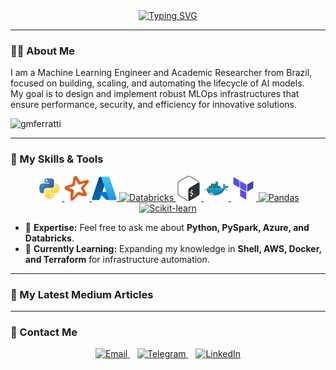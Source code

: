 <div align="center">
  <a href="https://git.io/typing-svg">
    <img src="https://readme-typing-svg.demolab.com?font=Fira+Code&weight=700&size=30&pause=1000&color=FFFFFF&center=true&vCenter=true&width=600&lines=Hi+%F0%9F%91%8B%2C+I'm+Gustavo+Ferratti;A+passionate+ML+Engineer;Focusing+on+MLOps+Solutions" 
         alt="Typing SVG" />
  </a>
</div>

---

### 👨‍💻 About Me

I am a Machine Learning Engineer and Academic Researcher from Brazil, focused on building, scaling, and automating the lifecycle of AI models.  
My goal is to design and implement robust MLOps infrastructures that ensure performance, security, and efficiency for innovative solutions.

<p align="left">
  <img src="https://komarev.com/ghpvc/?username=gmferratti&label=Profile%20Views&color=0e75b6&style=flat-square" alt="gmferratti" />
</p>

---

### 🚀 My Skills & Tools

<p align="center">
  <a href="https://www.python.org" target="_blank" rel="noreferrer">
    <img src="https://raw.githubusercontent.com/devicons/devicon/master/icons/python/python-original.svg" alt="Python" width="40" height="40"/>
  </a>
  <a href="https://spark.apache.org/" target="_blank" rel="noreferrer">
    <img src="https://raw.githubusercontent.com/devicons/devicon/master/icons/apachespark/apachespark-original.svg" alt="PySpark" width="40" height="40"/>
  </a>
  <a href="https://azure.microsoft.com/" target="_blank" rel="noreferrer">
    <img src="https://raw.githubusercontent.com/devicons/devicon/master/icons/azure/azure-original.svg" alt="Azure" width="40" height="40"/>
  </a>
  <a href="https://databricks.com/" target="_blank" rel="noreferrer">
    <img src="https://cdn.simpleicons.org/databricks/FF3621" alt="Databricks" width="40" height="40"/>
  </a>
  <a href="https://www.gnu.org/software/bash/" target="_blank" rel="noreferrer">
    <img src="https://raw.githubusercontent.com/devicons/devicon/master/icons/bash/bash-original.svg" alt="Shell/Bash" width="40" height="40"/>
  </a>
  <a href="https://www.docker.com/" target="_blank" rel="noreferrer">
    <img src="https://raw.githubusercontent.com/devicons/devicon/master/icons/docker/docker-original.svg" alt="Docker" width="40" height="40"/>
  </a>
  <a href="https://www.terraform.io/" target="_blank" rel="noreferrer">
    <img src="https://raw.githubusercontent.com/devicons/devicon/master/icons/terraform/terraform-original.svg" alt="Terraform" width="40" height="40"/>
  </a>
  <a href="https://pandas.pydata.org/" target="_blank" rel="noreferrer">
    <img src="https://cdn.simpleicons.org/pandas/00BFFF" alt="Pandas" width="40" height="40"/>
  </a>
  <a href="https://scikit-learn.org/" target="_blank" rel="noreferrer">
    <img src="https://cdn.simpleicons.org/scikitlearn/F7931E" alt="Scikit-learn" width="40" height="40"/>
  </a>
</p>

- 💬 **Expertise:** Feel free to ask me about **Python, PySpark, Azure, and Databricks**.  
- 🌱 **Currently Learning:** Expanding my knowledge in **Shell, AWS, Docker, and Terraform** for infrastructure automation.

---

### 📝 My Latest Medium Articles

<!-- BLOG-POST-LIST:START -->
<!-- BLOG-POST-LIST:END -->

---

### 🔗 Contact Me

<p align="center">
  <a href="mailto:gmferratti@gmail.com" target="_blank" rel="noreferrer">
    <img src="https://cdn.simpleicons.org/gmail/EA4335" alt="Email" width="30" height="30"/>
  </a>
  &nbsp;&nbsp;
  <a href="https://web.telegram.org/k/#@gmferratti" target="_blank" rel="noreferrer">
    <img src="https://cdn.simpleicons.org/telegram/0088CC" alt="Telegram" width="30" height="30"/>
  </a>
  &nbsp;&nbsp;
  <a href="https://www.linkedin.com/in/gmferratti/" target="_blank" rel="noreferrer">
    <img src="https://cdn.jsdelivr.net/gh/devicons/devicon/icons/linkedin/linkedin-original.svg" alt="LinkedIn" width="30" height="30"/>
  </a>





